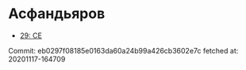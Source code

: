 # Асфандьяров
- [29: CE](29.md)

Commit: eb0297f08185e0163da60a24b99a426cb3602e7c
 fetched at: 20201117-164709
